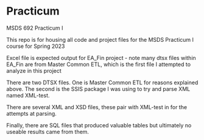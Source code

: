 # Practicum
MSDS 692 Practicum I

This repo is for housing all code and project files for the MSDS Practicum I course for Spring 2023

Excel file is expected output for EA_Fin project - note many dtsx files within EA_Fin are from Master Common ETL, which is the first file I attempted to analyze in this project

There are two DTSX files.  One is Master Common ETL for reasons explained above.  The second is the SSIS package I was using to try and parse XML named XML-test.

There are several XML and XSD files, these pair with XML-test in for the attempts at parsing.

Finally, there are SQL files that produced valuable tables but ultimately no useable results came from them.
